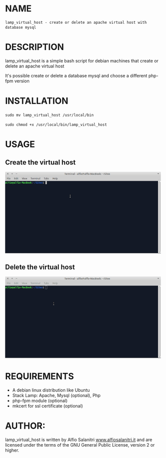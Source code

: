 # NAME
	lamp_virtual_host - create or delete an apache virtual host with database mysql

# DESCRIPTION
lamp_virtual_host is a simple bash script for debian machines that create or delete an apache virtual host
	
It's possible create or delete a database mysql and choose a different php-fpm version

# INSTALLATION
`sudo mv lamp_virtual_host /usr/local/bin`

`sudo chmod +x /usr/local/bin/lamp_virtual_host`

# USAGE
## Create the virtual host
![create](./demo-create-host.gif)

## Delete the virtual host
![delete](./demo-delete-host.gif)

# REQUIREMENTS
- A debian linux distribution like Ubuntu
- Stack Lamp: Apache, Mysql (optional), Php
- php-fpm module (optional)
- mkcert for ssl certificate (optional)
       
# AUTHOR: 
lamp_virtual_host is written by Alfio Salanitri www.alfiosalanitri.it and are licensed under the terms of the GNU General Public License, version 2 or higher. 
